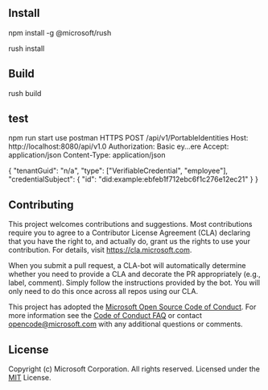 ## Install

npm install -g @microsoft/rush

rush install

## Build

rush build

## test

npm run start
use postman
HTTPS POST /api/v1/PortableIdentities
Host: http://localhost:8080/api/v1.0 
Authorization: Basic ey…ere 
Accept: application/json 
Content-Type: application/json 

{
	"tenantGuid": "n/a",
	"type": ["VerifiableCredential", "employee"],
	"credentialSubject": {
		"id": "did:example:ebfeb1f712ebc6f1c276e12ec21"
	}
}


## Contributing

This project welcomes contributions and suggestions.  Most contributions require you to agree to a
Contributor License Agreement (CLA) declaring that you have the right to, and actually do, grant us
the rights to use your contribution. For details, visit https://cla.microsoft.com.

When you submit a pull request, a CLA-bot will automatically determine whether you need to provide
a CLA and decorate the PR appropriately (e.g., label, comment). Simply follow the instructions
provided by the bot. You will only need to do this once across all repos using our CLA.

This project has adopted the [Microsoft Open Source Code of Conduct](https://opensource.microsoft.com/codeofconduct/).
For more information see the [Code of Conduct FAQ](https://opensource.microsoft.com/codeofconduct/faq/) or
contact [opencode@microsoft.com](mailto:opencode@microsoft.com) with any additional questions or comments.

## License

Copyright (c) Microsoft Corporation. All rights reserved.
Licensed under the [MIT](LICENSE.txt) License.

